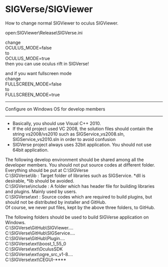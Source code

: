 SIGVerse/SIGViewer
=============

How to change normal SIGViewer to oculus SIGViewer.

open:SIGViewer\Release\SIGVerse.ini

change  
OCULUS_MODE=false  
to  
OCULUS_MODE=true  
then you can use oculus rift in SIGVerse!

and if you want fullscreen mode  
change  
FULLSCREEN_MODE=false  
to  
FULLSCREEN_MODE=true



**********************************************
 Configure on Windows OS for develop members
**********************************************

- Basically, you should use Visual C++ 2010.
- If the old project used VC 2008, the solution files should contain the string vs2008/vs2010 such as SIGService_vs2008.sln, SIGService_vs2010.sln in order to avoid confusion
- SIGVerse project always uses 32bit application. You should not use 64bit application.


The following develop environment should be shared among all the developer members. You should not put source codes at different folder.  
Everything should be put at C:\SIGVerse   
C:\SIGVerse\lib     : Target folder of libraries such as SIGService. *dll is desirable, *lib should be avoided.  
C:\SIGVerse\include : A folder which has header file for building libraries and plugins. Mainly used by users.  
C:\SIGVerse\ext     : Source codes which are required to build plugins, but should not be distributed by installer and GitHub.  
Of course, we never put files, kept by the above three folders, to GitHub.

The following folders should be used to build SIGVerse application on Windows.  
C:\SIGVerse\GitHub\SIGViewer\....  
C:\SIGVerse\GitHub\SIGService\....  
C:\SIGVerse\GitHub\Plugin\....  
C:\SIGVerse\ext\boost_1_55_0  
C:\SIGVerse\ext\OculusSDK  
C:\SIGVerse\ext\ogre_src_v1-8....  
C:\SIGVerse\ext\CEGUI-****

